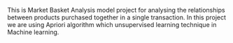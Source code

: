 This is Market Basket Analysis model project for analysing the relationships between products purchased together in a single transaction.
In this project we are using Apriori algorithm  which unsupervised learning technique in Machine learning.
